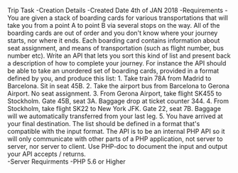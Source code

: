 Trip Task
-Creation Details
	-Created Date 4th of JAN 2018
-Requirements
	-You are given a stack of boarding cards for various transportations that will take you from a point
	A to point B via several stops on the way. All of the boarding cards are out of order and you don't
	know where your journey starts, nor where it ends. Each boarding card contains information
	about seat assignment, and means of transportation (such as flight number, bus number etc).
	Write an API that lets you sort this kind of list and present back a description of how to complete
	your journey.
	For instance the API should be able to take an unordered set of boarding cards, provided in a
	format defined by you, and produce this list:
	1. Take train 78A from Madrid to Barcelona. Sit in seat 45B.
	2. Take the airport bus from Barcelona to Gerona Airport. No seat assignment.
	3. From Gerona Airport, take flight SK455 to Stockholm. Gate 45B, seat 3A.
	Baggage drop at ticket counter 344.
	4. From Stockholm, take flight SK22 to New York JFK. Gate 22, seat 7B.
	Baggage will we automatically transferred from your last leg.
	5. You have arrived at your final destination.
	The list should be defined in a format that's compatible with the input format.
	The API is to be an internal PHP API so it will only communicate with other parts of a PHP
	application, not server to server, nor server to client. Use PHP-doc to document the input and
	output your API accepts / returns.	
-Server Requirments
	-PHP 5.6 or Higher


